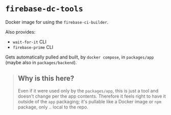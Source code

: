 # `firebase-dc-tools`

Docker image for using the `firebase-ci-builder`.

Also provides:

- `wait-for-it` CLI
- `firebase-prime` CLI

Gets automatically pulled and built, by `docker compose`, in `packages/app` (maybe also in `packages/backend`).

>## Why is this here?
> 
> Even if it were used only by the `packages/app`, this is just a tool and doesn't change per the app contents.
> Therefore it feels right to have it outside of the `app` packaging; it's pullable like a Docker image or `npm`
> package, only .. local to the repo.

